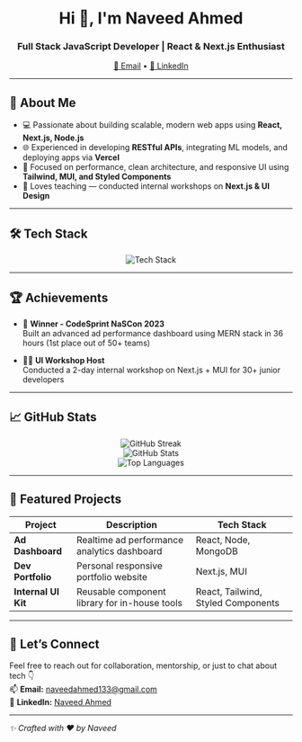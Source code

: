 <h1 align="center">Hi 👋, I'm Naveed Ahmed</h1>
<h3 align="center">Full Stack JavaScript Developer | React & Next.js Enthusiast</h3>

<p align="center">
  <a href="mailto:naveedahmed133@gmail.com">📧 Email</a> •
  <a href="https://pk.linkedin.com/in/naveed-ahmed-58bb951bb" target="_blank">💼 LinkedIn</a>
</p>

---

## 🚀 About Me

- 💻 Passionate about building scalable, modern web apps using **React, Next.js, Node.js**  
- 🌐 Experienced in developing **RESTful APIs**, integrating ML models, and deploying apps via **Vercel**  
- 🎯 Focused on performance, clean architecture, and responsive UI using **Tailwind, MUI, and Styled Components**  
- 🧠 Loves teaching — conducted internal workshops on **Next.js & UI Design**

---

## 🛠️ Tech Stack

<div align="center">
  <img src="https://skillicons.dev/icons?i=js,ts,react,nextjs,nodejs,express,mongodb,mysql,html,css,tailwind,materialui,styledcomponents,redux,vercel,git,github,vscode" alt="Tech Stack" />
</div>

---

## 🏆 Achievements

- 🥇 **Winner - CodeSprint NaSCon 2023**  
  Built an advanced ad performance dashboard using MERN stack in 36 hours (1st place out of 50+ teams)

- 🧑‍🏫 **UI Workshop Host**  
  Conducted a 2-day internal workshop on Next.js + MUI for 30+ junior developers

---

## 📈 GitHub Stats

<div align="center">
  <img src="https://github-readme-streak-stats.herokuapp.com/?user=naveed-133&theme=tokyonight" alt="GitHub Streak" />
  <br/>
  <img src="https://github-readme-stats.vercel.app/api?username=naveed-133&show_icons=true&theme=tokyonight" alt="GitHub Stats" />
  <br/>
  <img src="https://github-readme-stats.vercel.app/api/top-langs/?username=naveed-133&layout=compact&theme=tokyonight" alt="Top Languages" />
</div>


---

## 📂 Featured Projects

| Project | Description | Tech Stack |
|--------|-------------|------------|
| **Ad Dashboard** | Realtime ad performance analytics dashboard | React, Node, MongoDB |
| **Dev Portfolio** | Personal responsive portfolio website | Next.js, MUI |
| **Internal UI Kit** | Reusable component library for in-house tools | React, Tailwind, Styled Components |

---

## 🤝 Let’s Connect

Feel free to reach out for collaboration, mentorship, or just to chat about tech 👇  
📫 **Email:** [naveedahmed133@gmail.com](mailto:naveedahmed133@gmail.com)  
🔗 **LinkedIn:** [Naveed Ahmed](https://pk.linkedin.com/in/naveed-ahmed-58bb951bb)

---

_✨ Crafted with ❤️ by Naveed_
